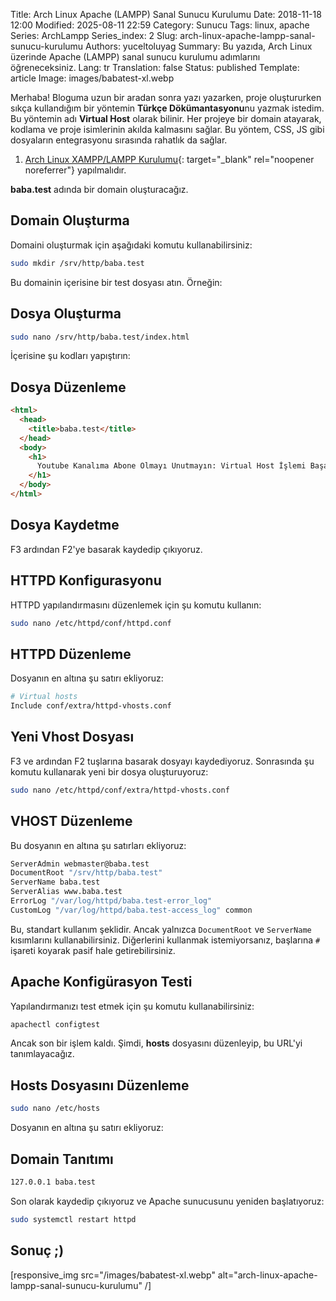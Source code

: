 Title: Arch Linux Apache (LAMPP) Sanal Sunucu Kurulumu
Date: 2018-11-18 12:00
Modified: 2025-08-11 22:59
Category: Sunucu
Tags: linux, apache
Series: ArchLampp
Series_index: 2
Slug: arch-linux-apache-lampp-sanal-sunucu-kurulumu
Authors: yuceltoluyag
Summary: Bu yazıda, Arch Linux üzerinde Apache (LAMPP) sanal sunucu kurulumu adımlarını öğreneceksiniz.
Lang: tr
Translation: false
Status: published
Template: article
Image: images/babatest-xl.webp

Merhaba! Bloguma uzun bir aradan sonra yazı yazarken, proje oluştururken sıkça kullandığım bir yöntemin **Türkçe Dökümantasyonu**nu yazmak istedim. Bu yöntemin adı **Virtual Host** olarak bilinir. Her projeye bir domain atayarak, kodlama ve proje isimlerinin akılda kalmasını sağlar. Bu yöntem, CSS, JS gibi dosyaların entegrasyonu sırasında rahatlık da sağlar.

1. [Arch Linux XAMPP/LAMPP Kurulumu](/arch-linux-lampp-kurulumu-php7x-mariadb-mysql-phpmyadmin){: target="\_blank" rel="noopener noreferrer"} yapılmalıdır.

**baba.test** adında bir domain oluşturacağız.

## Domain Oluşturma

Domaini oluşturmak için aşağıdaki komutu kullanabilirsiniz:

```bash
sudo mkdir /srv/http/baba.test
```

Bu domainin içerisine bir test dosyası atın. Örneğin:

## Dosya Oluşturma

```bash
sudo nano /srv/http/baba.test/index.html
```

İçerisine şu kodları yapıştırın:

## Dosya Düzenleme

```html
<html>
  <head>
    <title>baba.test</title>
  </head>
  <body>
    <h1>
      Youtube Kanalıma Abone Olmayı Unutmayın: Virtual Host İşlemi Başarılı
    </h1>
  </body>
</html>
```

## Dosya Kaydetme

F3 ardından F2'ye basarak kaydedip çıkıyoruz.

## HTTPD Konfigurasyonu

HTTPD yapılandırmasını düzenlemek için şu komutu kullanın:

```bash
sudo nano /etc/httpd/conf/httpd.conf
```

## HTTPD Düzenleme

Dosyanın en altına şu satırı ekliyoruz:

```bash
# Virtual hosts
Include conf/extra/httpd-vhosts.conf
```

## Yeni Vhost Dosyası

F3 ve ardından F2 tuşlarına basarak dosyayı kaydediyoruz. Sonrasında şu komutu kullanarak yeni bir dosya oluşturuyoruz:

```bash
sudo nano /etc/httpd/conf/extra/httpd-vhosts.conf
```

## VHOST Düzenleme

Bu dosyanın en altına şu satırları ekliyoruz:

```bash
ServerAdmin webmaster@baba.test
DocumentRoot "/srv/http/baba.test"
ServerName baba.test
ServerAlias www.baba.test
ErrorLog "/var/log/httpd/baba.test-error_log"
CustomLog "/var/log/httpd/baba.test-access_log" common
```

Bu, standart kullanım şeklidir. Ancak yalnızca `DocumentRoot` ve `ServerName` kısımlarını kullanabilirsiniz. Diğerlerini kullanmak istemiyorsanız, başlarına `#` işareti koyarak pasif hale getirebilirsiniz.

## Apache Konfigürasyon Testi

Yapılandırmanızı test etmek için şu komutu kullanabilirsiniz:

```bash
apachectl configtest
```

Ancak son bir işlem kaldı. Şimdi, **hosts** dosyasını düzenleyip, bu URL'yi tanımlayacağız.

## Hosts Dosyasını Düzenleme

```bash
sudo nano /etc/hosts
```

Dosyanın en altına şu satırı ekliyoruz:

## Domain Tanıtımı

```bash
127.0.0.1 baba.test
```

Son olarak kaydedip çıkıyoruz ve Apache sunucusunu yeniden başlatıyoruz:

```bash
sudo systemctl restart httpd
```

## Sonuç ;)

[responsive_img src="/images/babatest-xl.webp" alt="arch-linux-apache-lampp-sanal-sunucu-kurulumu" /]
